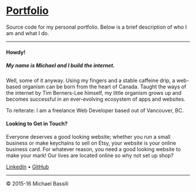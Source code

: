 # [Portfolio](http://bassi.li)
Source code for my personal portfolio. Below is a brief description of who I am and what I do.

---

#### Howdy!
##### My name is Michael and I build the internet.
Well, some of it anyway. Using my fingers and a stable caffeine drip, a web-based organism can be born from the heart of Canada. Taught the ways of the internet by Tim Berners-Lee himself, my little organism grows up and becomes successful in an ever-evolving ecosystem of apps and websites. 

To reiterate: I am a freelance Web Developer based out of Vancouver, BC.

#### Looking to Get in Touch?
Everyone deserves a good looking website; whether you run a small business or make keychains to sell on Etsy, your website is your online business card. For whatever reason, you need a good looking website to make your mark! Our lives are located online so why not set up shop?

[LinkedIn](https://www.linkedin.com/in/michaelbassili) • [GitHub](https://github.com/mikajis)

---

© 2015-16 Michael Bassili
